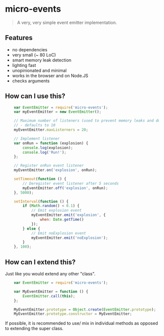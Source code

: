 # micro-events

> A very, very simple event emitter implementation.

## Features

* no dependencies
* very small (~ 80 LoC)
* smart memory leak detection
* lighting fast
* unopinionated and minimal
* works in the browser and on Node.JS
* checks arguments

## How can I use this?

```javascript
    var EventEmitter = require('micro-events');
    var myEventEmitter = new EventEmitter();

    // Maximum number of listeners (used to prevent memory leaks and dumb code)
    // - defaults to 10
    myEventEmitter.maxListerners = 20;

    // Implement listener
    var onRun = function (explosion) {
        console.log(explosion);
        console.log('Run!');
    };

    // Register onRun event listener
    myEventEmitter.on('explosion', onRun);

    setTimeout(function () {
        // Deregister event listener after 5 seconds
        myEventEmitter.off('explosion', onRun);
    }, 5000);

    setInterval(function () {
        if (Math.random() < 0.1) {
            // Emit explosion event
            myEventEmitter.emit('explosion', {
                when: Date.getTime()
            });
        } else {
            // Emit noExplosion event
            myEventEmitter.emit('noExplosion');
        }
    }, 100);

```

## How can I extend this?

Just like you would extend any other "class".

```javascript
    var EventEmitter = require('micro-events');

    var MyEventEmitter = function () {
        EventEmitter.call(this);
    };

    MyEventEmitter.prototype = Object.create(EventEmitter.prototype);
    MyEventEmitter.prototype.constructor = MyEventEmitter;
```

If possible, it is recommended to use/ mix in individual methods as opposed to
extending the super class.
